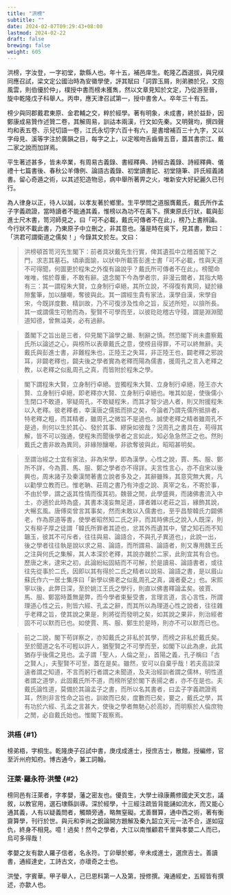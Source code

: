 ```yaml
---
title: "洪榜"
subtitle: ""
date: 2024-02-07T09:29:43+08:00
lastmod: 2024-02-22
draft: false
brewing: false
weight: 605
---
```



洪榜，字汝登，一字初堂，歙縣人也。年十五，補邑庠生。乾隆乙酉選拔，與兄樸同應召試，梁文定公國治時為安徽學使，評其賦曰「詞霏玉屑，則弟勝於兄，文抱風雲，則伯優於仲」，樸授中書而榜未獲雋，然以文章見知於文定，乃從游至晉，旋中乾隆戊子科舉人。丙申，應天津召試第一，授中書舍人。卒年三十有五。

榜少與同郡戴君東原、金君輔之交，粹於經學。著有明象，未成書，終於益卦，因鄭康成易贊作述贊二卷，其解周易，訓詁本兩漢，行文如先秦。又明聲均，撰四聲均和表五卷、示兒切語一卷，江氏永切字六百十有六，是書增補百三十九字，又以字母見、溪等字注於廣韻之目，每字之上，以定喉吻舌齒脣五音，蓋其書宗江、戴二家之說而加詳焉。

平生著述甚多，皆未卒業，有周易古義錄、書經釋典、詩經古義錄、詩經釋典、儀禮十七篇書後、春秋公羊傳例、論語古義錄、初堂讀書記、初堂隨筆、許氏經義諸書。留心奇遁之術，以其述犯造物忌，病中舉所著畀之火，唯新安大好紀麗久已刊行。

為人律身以正，待人以誠，以孝友著於鄉里。生平學問之道服膺戴氏，戴氏所作孟子字義疏證，當時讀者不能通其義，惟榜以為功不在禹下。撰東原氏行狀，載與彭進士尺木書，笥河師見之，曰「可不必載，戴氏可傳者不在此」，榜乃上書辨論。今行狀不載此書，乃東原子中立刪之，非其意也。藩是時在吳下，見其書，歎曰：「洪君可謂衛道之儒矣！」今錄其文於左。文曰：

> 洪榜頓首笥河先生閣下：前者具狀戴先生行實，俾其遺孤中立稽首閣下之門，求志其墓石。頃承面諭，以狀中所載答彭進士書「可不必載，性與天道不可得聞，何圖更於程朱之外復有論說乎？戴氏所可傳者不在此」。榜聞命唯唯，惕於尊重，不敢有辭。退念閣下今為學者宗，非漫云爾者，其指大略有三：其一謂程朱大賢，立身制行卓絕，其所立說，不得復有異同，疑於緣隙奮筆，加以釀嘲，奪彼與此。其一謂經生貴有家法，漢學自漢，宋學自宋，今既詳度數、精訓故，乃不可復涉及性命之旨，反述所短，以揜所長。其一或謂儒生可勉而為，聖賢不可學而至，以彼矻矻稽古守殘，謂是淵淵聞道知德，曾無溢美，必有過辭。

> 蓋閣下之旨出是三者，仰見閣下論學之嚴、制辭之慎。然恐閣下尚未盡察戴氏所以論述之心，與榜所以表章戴氏之意，使榜且得罪，不可以終無辭。夫戴氏與彭進士書，非難程朱也，正陸王之失耳，非正陸王也，闢老釋之邪說耳，非闢老釋也，闢夫後之學者實為老釋而陽為儒書，援周孔之言入老釋之教，以老釋之似亂周孔之真，而皆附於程朱之學。

> 閣下謂程朱大賢，立身制行卓絕。豈獨程朱大賢、立身制行卓絕，陸王亦大賢、立身制行卓絕，即老釋亦大賢、立身制行卓絕也。唯其如是，使後儒小生閉口不敢道，寧疑周孔，不敢疑程朱，而其才智少過人者，則又附援程朱以入老釋。彼老釋者，幸漢唐之儒抵而排之矣，今論者乃謂先儒所抵排者，特老釋之粗，而其精者，雖周孔之微旨不是過也。誠使老釋之精者雖周孔不是過，則何以生於其心、發於其事、繆戾如彼哉？況周孔之書具在，苟得其解，皆不可以強通，使程朱而聞後學者之言如此，知必急急然正之也。然則戴氏之書非故為異同，非緣隙釀嘲，非欲奪彼與此，昭昭甚明矣。

> 至謂治經之士宜有家法，非為宋學，即為漢學，心性之說，賈、馬、服、鄭所不詳，今為賈、馬、服、鄭之學者亦不得詳。夫言性言心，亦不自宋以後興也，周末諸子及秦漢閒著書立說者多及之，其辭雖殊，其意究無大異，凡以勸學立教而已。惟老聃、莊周之書乃有沖虛之說、真宰之名，不寄於事，不由於學，謂之返其性情而復其初。魏晉之閒，此學盛興，而諸佛書流入中土，亦適於此時為盛，其書本淺妄無足道，譯者雜以老莊之旨，緣飾其說，大暢玄風。唐傅奕曾言其事矣，然而未敢以入儒書也，至乎昌黎韓氏力闢佛老，作為原道等書，使學者昭然知二氏之非，而其時佛氏之說入人既深，則又有柳子厚之徒謂「韓氏所罪者其迹也，忿其外而遺其中，譬之知石而不知韞玉，彼其不可斥者，往往與易、論語合，不與孔子異道也」，此說一出，後之學者往往執是說以求之易、論語，而所謂易、論語者，則又專用魏王氏之注與何氏之集解，其人本深於老釋，其說亦雜於二家，此則宜其有合也。歷唐之末，逮宋之初，此論紛紜固結而不可解，於是讀易、論語書者，或往往先從事於二氏，因即以其有得於二氏之精者以說易、論語之書，是以眉山蘇氏作六一居士集序曰「新學以佛老之似亂周孔之真，識者憂之」也。宋熙寧以後，此弊日深，至於姚江王氏之學行，則直以佛書釋論孟矣。彼賈、馬、服、鄭當時蓋無是弊，而今學者束髮受書，言理言道，言心言性，所謂理道心性之云，則皆六經、孔孟之辭，而其所以為理道心性之說者，往往雜乎老釋之旨，使其說之果是，則將從而發明之矣，如其說之果非，則治經者固不可以默而已也。如使賈、馬、服、鄭生於是時，則亦不可以默而已也。

> 前之二說，閣下苟詳察之，亦知戴氏之非私於其學，而榜之非私於戴氏矣。至於聞道之名不可輕以許人，猶聖賢之不可學而至，如閣下以此為慮，此其猶存乎後儒之見也。孟子謂「聖人，人倫之至」，首陽之義，孔子稱曰「古之賢人」，夫聖賢不可至，蓋在是矣。雖然，安可以自棄乎哉！若夫高談深遠者謂之知道，不言而躬行者謂之未聞道，及夫治經訓者謂之儒林，明性道者謂之道學，此固戴氏所不道，而榜所望於閣下表揚之者，亦不在是也。夫戴氏論性道，莫備於其論孟子之書，而所以名其書者，曰孟子字義疏證焉耳，然則非言性命之旨也，訓故而已矣，度數而已矣，要之，戴氏之學，其有功於六經、孔孟之言甚大，使後之學者無馳心於高妙，而明察於人倫庶物之閒，必自戴氏始也。惟閣下裁察焉。

### 洪梧 {#1}

榜弟梧，字桐生。乾隆庚子召試中書，庚戌成進士，授庶吉士，散館，授編修，官至沂州府知府。博古通今，兼工詞翰。

### 汪萊·羅永符·洪瑩 {#2}

榜同邑有汪萊者，字孝嬰，藩之密友也。優貢生，大學士祿康薦修國史天文志，議敘，以教官用，選石埭縣訓導。深於經學，十三經注疏皆背能誦如流水，而又能心通其義，人有以疑義問者，觸類旁通，略無窒礙。尤善曆算，通中西之術，著有衡齋算學，刊行於世。與元和李尚之銳論開方題解及秦九韶立天元一法不合，遂如寇仇，終身不相見。噫！過矣！然今之學者，大江以南惟顧君千里與孝嬰二人而已，烏可多得哉！

孝嬰之友有歙人羅子信者，名永符。丁卯舉於鄉，辛未成進士，選庶吉士。善讀書，通經達史，工詩古文，亦瓌奇之士也。

洪瑩，字賓華。甲子舉人，己巳恩科第一人及第，授修撰。淹通經史，五經皆有撰述，亦歙人也。
